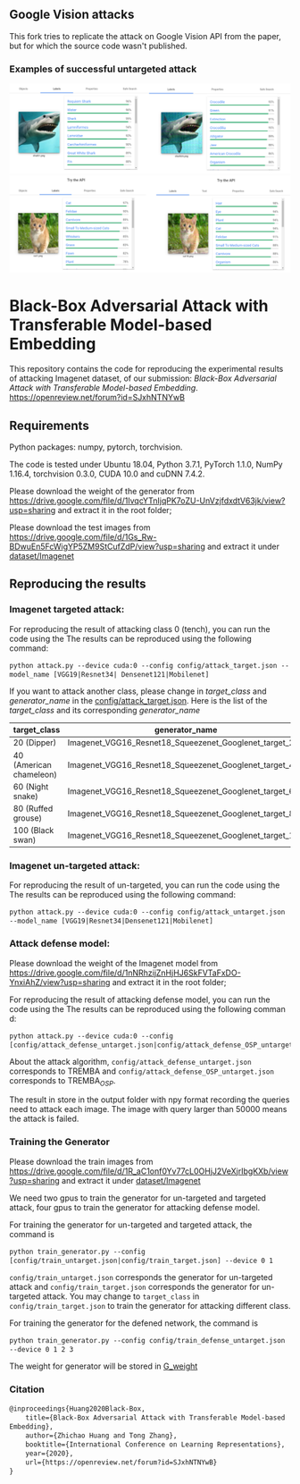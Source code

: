 ## Google Vision attacks
This fork tries to replicate the attack on Google Vision API from the paper, but for which the source code wasn't published.

### **Examples of successful untargeted attack**
![](examples/shark_sum/comparison.png)
![](examples/Cat_max/comparison.png)


# Black-Box Adversarial Attack with Transferable Model-based Embedding

This repository contains the code for reproducing the experimental results of attacking Imagenet dataset, of our submission: *Black-Box Adversarial Attack with Transferable Model-based Embedding*. 
https://openreview.net/forum?id=SJxhNTNYwB

## Requirements

Python packages: numpy, pytorch, torchvision.

The code is tested under Ubuntu 18.04, Python 3.7.1, PyTorch 1.1.0, NumPy 1.16.4, torchvision 0.3.0, CUDA 10.0 and cuDNN 7.4.2.

Please download the weight of the generator from https://drive.google.com/file/d/1IvqcYTnIjqPK7oZU-UnVzjfdxdtV63jk/view?usp=sharing and extract it in the root folder;

Please download the test images from https://drive.google.com/file/d/1Gs_Rw-BDwuEn5FcWigYP5ZM9StCufZdP/view?usp=sharing and extract it under [dataset/Imagenet](dataset/Imagenet)
## Reproducing the results

### Imagenet targeted attack:

For reproducing the result of attacking class 0 (tench), you can run the code using the 
The results can be reproduced using the following command:

```
python attack.py --device cuda:0 --config config/attack_target.json --model_name [VGG19|Resnet34| Densenet121|Mobilenet]
```
If you want to attack another class, please change in *target_class* and *generator_name* in the [config/attack_target.json](config/attack_target.json). Here is the list of the *target_class* and its corresponding *generator_name*

|  target_class   | generator_name  |
|  ----  | ----  |
| 20 (Dipper) | Imagenet\_VGG16_Resnet18\_Squeezenet\_Googlenet\_target\_20 |
| 40 (American chameleon) | Imagenet\_VGG16_Resnet18\_Squeezenet\_Googlenet\_target\_40 |
| 60 (Night snake) | Imagenet\_VGG16_Resnet18\_Squeezenet\_Googlenet\_target\_60 |
| 80 (Ruffed grouse) | Imagenet\_VGG16_Resnet18\_Squeezenet\_Googlenet\_target\_80 |
| 100 (Black swan) | Imagenet\_VGG16_Resnet18\_Squeezenet\_Googlenet\_target\_100 |

### Imagenet un-targeted attack:

For reproducing the result of un-targeted, you can run the code using the 
The results can be reproduced using the following command:

```
python attack.py --device cuda:0 --config config/attack_untarget.json --model_name [VGG19|Resnet34|Densenet121|Mobilenet]
```

### Attack defense model:

Please download the weight of the Imagenet model from https://drive.google.com/file/d/1nNRhzijZnHjHJ6SkFVTaFxDO-YnxiAhZ/view?usp=sharing and extract it in the root folder;

For reproducing the result of attacking defense model, you can run the code using the 
The results can be reproduced using the following comman
d:

```
python attack.py --device cuda:0 --config [config/attack_defense_untarget.json|config/attack_defense_OSP_untarget.json] 
```


About the attack algorithm, `config/attack_defense_untarget.json` corresponds to TREMBA and `config/attack_defense_OSP_untarget.json` corresponds to TREMBA$_{OSP}$.

The result in store in the output folder with npy format recording the queries need to attack each image. The image with query larger than 50000 means the attack is failed.
 
 
### Training the Generator

Please download the train images from https://drive.google.com/file/d/1R_aC1onf0Yv77cL0OHjJ2VeXjrIbgKXb/view?usp=sharing and extract it under [dataset/Imagenet](dataset/Imagenet)

We need two gpus to train the generator for un-targeted and targeted attack, four gpus to train the generator for attacking defense model.

For training the generator for un-targeted and targeted attack, the command is 

```
python train_generator.py --config [config/train_untarget.json|config/train_target.json] --device 0 1
```

`config/train_untarget.json` corresponds the generator for un-targeted attack and `config/train_target.json` corresponds the generator for un-targeted attack. You may change to `target_class` in `config/train_target.json` to train the generator for attacking different class.

For training the generator for the defened network, the command is 

```
python train_generator.py --config config/train_defense_untarget.json --device 0 1 2 3
```

The weight for generator will be stored in [G_weight](G_weight)

### Citation

```
@inproceedings{Huang2020Black-Box,
    title={Black-Box Adversarial Attack with Transferable Model-based Embedding},
    author={Zhichao Huang and Tong Zhang},
    booktitle={International Conference on Learning Representations},
    year={2020},
    url={https://openreview.net/forum?id=SJxhNTNYwB}
}
```
